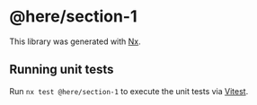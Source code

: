 # @here/section-1

This library was generated with [Nx](https://nx.dev).

## Running unit tests

Run `nx test @here/section-1` to execute the unit tests via [Vitest](https://vitest.dev/).
